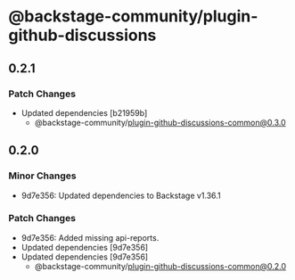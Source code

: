 # @backstage-community/plugin-github-discussions

## 0.2.1

### Patch Changes

- Updated dependencies [b21959b]
  - @backstage-community/plugin-github-discussions-common@0.3.0

## 0.2.0

### Minor Changes

- 9d7e356: Updated dependencies to Backstage v1.36.1

### Patch Changes

- 9d7e356: Added missing api-reports.
- Updated dependencies [9d7e356]
- Updated dependencies [9d7e356]
  - @backstage-community/plugin-github-discussions-common@0.2.0

